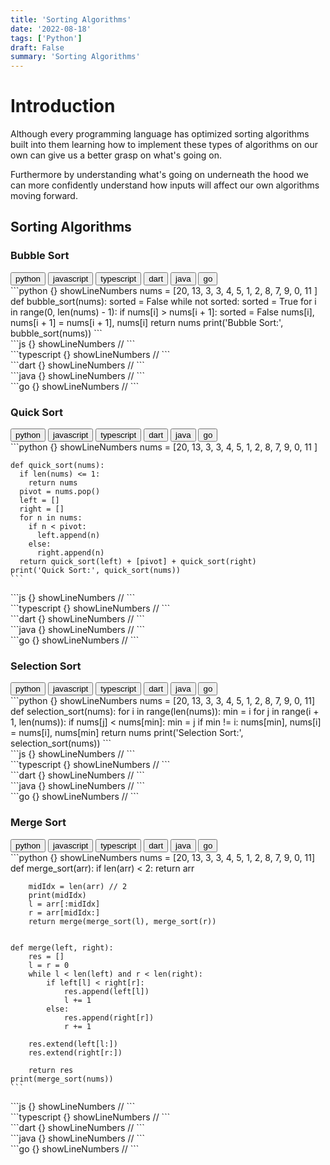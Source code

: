 ```yaml
---
title: 'Sorting Algorithms'
date: '2022-08-18'
tags: ['Python']
draft: False
summary: 'Sorting Algorithms'
---
```


# Introduction

Although every programming language has optimized sorting algorithms built into them learning how
to implement these types of algorithms on our own can give us a better grasp on what's going on.

Furthermore by understanding what's going on underneath the hood we can more confidently understand how
inputs will affect our own algorithms moving forward.

## Sorting Algorithms

### Bubble Sort

<div className="tab-group">
  <div className="tab">
    <button id="python" className="tablinks">python</button>
    <button id="js" className="tablinks">javascript</button>
    <button id="ts" className="tablinks">typescript</button>
    <button id="dart" className="tablinks">dart</button>
    <button id="java" className="tablinks">java</button>
    <button id="go" className="tablinks">go</button>
  </div>
  <div id="python" className="tabcontent">
    ```python {} showLineNumbers
    nums = [20, 13, 3, 3, 4, 5, 1, 2, 8, 7, 9, 0, 11 ]
    def bubble_sort(nums):
      sorted = False
      while not sorted:
        sorted = True
        for i in range(0, len(nums) - 1):
          if nums[i] > nums[i + 1]:
            sorted = False
            nums[i], nums[i + 1] = nums[i + 1], nums[i]
      return nums
    print('Bubble Sort:', bubble_sort(nums))
    ```
  </div>
  <div id="js" className="tabcontent">
    ```js {} showLineNumbers
    //
    ```
  </div>
  <div id="ts" className="tabcontent">
    ```typescript {} showLineNumbers
    //
    ```
  </div>

  <div id="dart" className="tabcontent">
    ```dart {} showLineNumbers
    //
    ```
  </div>
  <div id="java" className="tabcontent">
    ```java {} showLineNumbers
    //
    ```
  </div>
  <div id="go" className="tabcontent">
    ```go {} showLineNumbers
    //
    ```
  </div>
</div>

### Quick Sort

<div className="tab-group">
  <div className="tab">
    <button id="python" className="tablinks">python</button>
    <button id="js" className="tablinks">javascript</button>
    <button id="ts" className="tablinks">typescript</button>
    <button id="dart" className="tablinks">dart</button>
    <button id="java" className="tablinks">java</button>
    <button id="go" className="tablinks">go</button>
  </div>

  <div id="python" className="tabcontent">
    ```python {} showLineNumbers
    nums = [20, 13, 3, 3, 4, 5, 1, 2, 8, 7, 9, 0, 11 ]

    def quick_sort(nums):
      if len(nums) <= 1:
        return nums
      pivot = nums.pop()
      left = []
      right = []
      for n in nums:
        if n < pivot:
          left.append(n)
        else:
          right.append(n)
      return quick_sort(left) + [pivot] + quick_sort(right)
    print('Quick Sort:', quick_sort(nums))
    ```

  </div>
  <div id="js" className="tabcontent">
    ```js {} showLineNumbers
    //
    ```
  </div>
  <div id="ts" className="tabcontent">
    ```typescript {} showLineNumbers
    //
    ```
  </div>
  <div id="dart" className="tabcontent">
    ```dart {} showLineNumbers
    //
    ```
  </div>
  <div id="java" className="tabcontent">
    ```java {} showLineNumbers
    //
    ```
  </div>
  <div id="go" className="tabcontent">
    ```go {} showLineNumbers
    //
    ```
  </div>
</div>

### Selection Sort

<div className="tab-group">
  <div className="tab">
    <button id="python" className="tablinks">python</button>
    <button id="js" className="tablinks">javascript</button>
    <button id="ts" className="tablinks">typescript</button>
    <button id="dart" className="tablinks">dart</button>
    <button id="java" className="tablinks">java</button>
    <button id="go" className="tablinks">go</button>
  </div>
  <div id="python" className="tabcontent">
    ```python {} showLineNumbers
    nums = [20, 13, 3, 3, 4, 5, 1, 2, 8, 7, 9, 0, 11]
    def selection_sort(nums):
        for i in range(len(nums)):
            min = i
            for j in range(i + 1, len(nums)):
                if nums[j] < nums[min]:
                    min = j
            if min != i:
                nums[min], nums[i] = nums[i], nums[min]
        return nums
    print('Selection Sort:', selection_sort(nums))
    ```
  </div>
  <div id="js" className="tabcontent">
    ```js {} showLineNumbers
    //
    ```
  </div>
  <div id="ts" className="tabcontent">
    ```typescript {} showLineNumbers
    //
    ```
  </div>
  <div id="dart" className="tabcontent">
    ```dart {} showLineNumbers
    //
    ```
  </div>
  <div id="java" className="tabcontent">
    ```java {} showLineNumbers
    //
    ```
  </div>
  <div id="go" className="tabcontent">
    ```go {} showLineNumbers
    //
    ```
  </div>
</div>

### Merge Sort

<div className="tab-group">
  <div className="tab">
    <button id="python" className="tablinks">python</button>
    <button id="js" className="tablinks">javascript</button>
    <button id="ts" className="tablinks">typescript</button>
    <button id="dart" className="tablinks">dart</button>
    <button id="java" className="tablinks">java</button>
    <button id="go" className="tablinks">go</button>
  </div>
  <div id="python" className="tabcontent">
    ```python {} showLineNumbers
    nums = [20, 13, 3, 3, 4, 5, 1, 2, 8, 7, 9, 0, 11]
    def merge_sort(arr):
        if len(arr) < 2:
            return arr

        midIdx = len(arr) // 2
        print(midIdx)
        l = arr[:midIdx]
        r = arr[midIdx:]
        return merge(merge_sort(l), merge_sort(r))


    def merge(left, right):
        res = []
        l = r = 0
        while l < len(left) and r < len(right):
            if left[l] < right[r]:
                res.append(left[l])
                l += 1
            else:
                res.append(right[r])
                r += 1

        res.extend(left[l:])
        res.extend(right[r:])

        return res
    print(merge_sort(nums))
    ```

  </div>
  <div id="js" className="tabcontent">
    ```js {} showLineNumbers
    //
    ```
  </div>
  <div id="ts" className="tabcontent">
    ```typescript {} showLineNumbers
    //
    ```
  </div>
  <div id="dart" className="tabcontent">
    ```dart {} showLineNumbers
    //
    ```
  </div>
  <div id="java" className="tabcontent">
    ```java {} showLineNumbers
    //
    ```
  </div>
  <div id="go" className="tabcontent">
    ```go {} showLineNumbers
    //
    ```
  </div>
</div>
